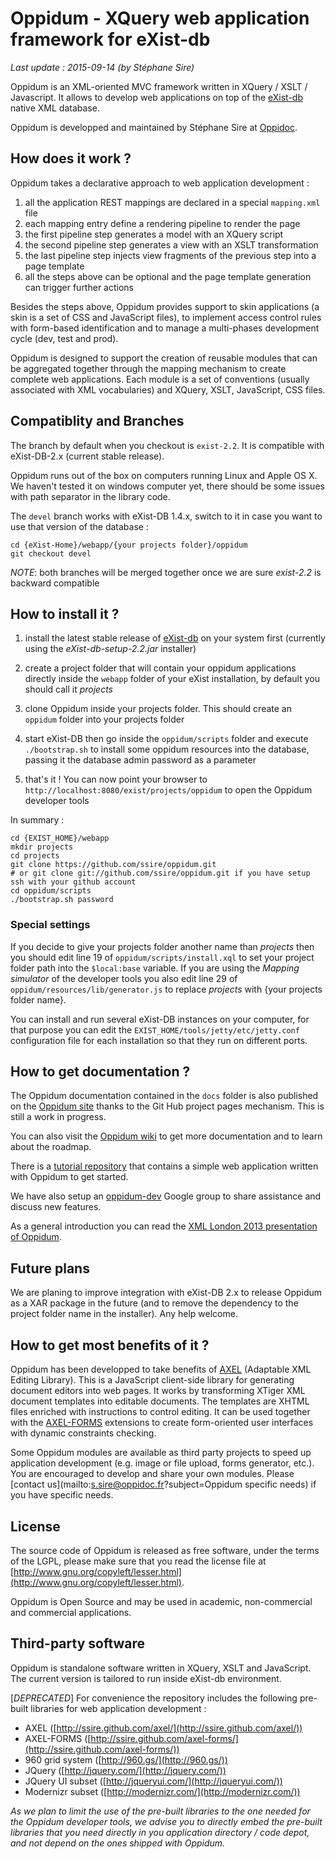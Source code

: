 Oppidum - XQuery web application framework for eXist-db
=======

_Last update : 2015-09-14 (by Stéphane Sire)_

Oppidum is an XML-oriented MVC framework written in XQuery / XSLT / Javascript. It allows to develop web applications on top of the [eXist-db](http://exist-db.org/) native XML database.

Oppidum is developped and maintained by Stéphane Sire at [Oppidoc](http://www.oppidoc.com).

How does it work ?
------------------

Oppidum takes a declarative approach to web application development :

1. all the application REST mappings are declared in a special `mapping.xml` file
2. each mapping entry define a rendering pipeline to render the page
3. the first pipeline step generates a model with an XQuery script
4. the second pipeline step generates a view with an XSLT transformation
5. the last pipeline step injects view fragments of the previous step into a page template
6. all the steps above can be optional and the page template generation can trigger further actions

Besides the steps above, Oppidum provides support to skin applications (a skin is a set of CSS and JavaScript files), to implement access control rules with form-based identification and to manage a multi-phases development cycle (dev, test and prod).

Oppidum is designed to support the creation of reusable modules that can be aggregated together through the mapping mechanism to create complete web applications. Each module is a set of conventions (usually associated with XML vocabularies) and XQuery, XSLT, JavaScript, CSS files.

Compatiblity and Branches
----------------

The branch by default when you checkout is `exist-2.2`. It is compatible with eXist-DB-2.x (current stable release).

Oppidum runs out of the box on computers running Linux and Apple OS X. We haven't tested it on windows computer yet, there should be some issues with path separator in the library code. 

The `devel` branch works with eXist-DB 1.4.x, switch to it in case you want to use that version of the database :

    cd {eXist-Home}/webapp/{your projects folder}/oppidum
    git checkout devel

_NOTE_: both branches will be merged together once we are sure _exist-2.2_ is backward compatible

How to install it ?
-------------------

1. install the latest stable release of [eXist-db](http://exist-db.org) on your system first (currently using the _eXist-db-setup-2.2.jar_ installer)

2. create a project folder that will contain your oppidum applications directly inside the `webapp` folder of your eXist installation, by default you should call it _projects_

3. clone Oppidum inside your projects folder. This should create an `oppidum` folder into your projects folder

4. start eXist-DB then go inside the `oppidum/scripts` folder and execute `./bootstrap.sh` to install some oppidum resources into the database, passing it the database admin password as a parameter

5. that's it ! You can now point your browser to `http://localhost:8080/exist/projects/oppidum` to open the Oppidum developer tools

In summary :

    cd {EXIST_HOME}/webapp
    mkdir projects
    cd projects
    git clone https://github.com/ssire/oppidum.git
    # or git clone git://github.com/ssire/oppidum.git if you have setup ssh with your github account
    cd oppidum/scripts
    ./bootstrap.sh password

### Special settings

If you decide to give your projects folder another name than _projects_ then you should edit line 19 of `oppidum/scripts/install.xql` to set your project folder path into the `$local:base` variable. If you are using the _Mapping simulator_ of the developer tools you also edit line 29 of  `oppidum/resources/lib/generator.js` to replace _projects_ with {your projects folder name}.

You can install and run several eXist-DB instances on your computer, for that purpose you can edit the `EXIST_HOME/tools/jetty/etc/jetty.conf` configuration file for each installation so that they run on different ports.

How to get documentation ?
--------------------------

The Oppidum documentation contained in the `docs` folder is also published on the [Oppidum site](http://ssire.github.com/oppidum/) thanks to the Git Hub project pages mechanism. This is still a work in progress.

You can also visit the [Oppidum wiki](https://github.com/ssire/oppidum/wiki) to get more documentation and to learn about the roadmap.

There is a [tutorial repository](https://github.com/ssire/tutorial) that contains a simple web application written with Oppidum to get started.

We have also setup an [oppidum-dev](https://groups.google.com/forum/?fromgroups#!forum/oppidum-dev) Google group to share assistance and discuss new features.

As a general introduction you can read the [XML London 2013 presentation of Oppidum](http://xmllondon.com/2013/presentations/sire/). 

Future plans
----------------

We are planing to improve integration with eXist-DB 2.x to release Oppidum as a XAR package in the future (and to remove the dependency to the project folder name in the installer). Any help welcome.

How to get most benefits of it ?
----------------

Oppidum has been developped to take benefits of [AXEL](https://github.com/ssire/axel) (Adaptable XML Editing Library). This is a JavaScript client-side library for generating document editors into web pages. It works by transforming XTiger XML document templates into editable documents. The templates are XHTML files enriched with instructions to control editing. It can be used together with the [AXEL-FORMS](https://github.com/ssire/axel-forms) extensions to create form-oriented user interfaces with dynamic constraints checking.

Some Oppidum modules are available as third party projects to speed up application development (e.g. image or file upload, forms generator, etc.). You are encouraged to develop and share your own modules. Please [contact us](mailto:s.sire@oppidoc.fr?subject=Oppidum specific needs) if you have specific needs.

License
-------

The source code of Oppidum is released as free software, under the terms of the LGPL, please make sure that you read the license file at [http://www.gnu.org/copyleft/lesser.html](http://www.gnu.org/copyleft/lesser.html).

Oppidum is Open Source and may be used in academic, non-commercial and commercial applications.

Third-party software
-------

Oppidum is standalone software written in XQuery, XSLT and JavaScript. The current version is tailored to run inside eXist-db environment.

[_DEPRECATED_] For convenience the repository includes the following pre-built libraries for web application development :

* AXEL ([http://ssire.github.com/axel/](http://ssire.github.com/axel/))
* AXEL-FORMS ([http://ssire.github.com/axel-forms/](http://ssire.github.com/axel-forms/))
* 960 grid system ([http://960.gs/](http://960.gs/))
* JQuery ([http://jquery.com/](http://jquery.com/))
* JQuery UI subset ([http://jqueryui.com/](http://jqueryui.com/))
* Modernizr subset ([http://modernizr.com/](http://modernizr.com/))

_As we plan to limit the use of the pre-built libraries to the one needed for the Oppidum developer tools, we advise you to directly embed the pre-built libraries that you need directly in you application directory / code depot, and not depend on the ones shipped with Oppidum._


 